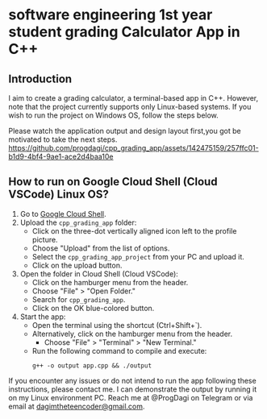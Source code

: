 # software engineering 1st year student grading Calculator App in C++

## Introduction

I aim to create a grading calculator, a terminal-based app in C++. However, note that the project currently supports only Linux-based systems. If you wish to run the project on Windows OS, follow the steps below.

Please watch the application output and design layout first,you got be motivated to take the next steps.
https://github.com/progdagi/cpp_grading_app/assets/142475159/257ffc01-b1d9-4bf4-9ae1-ace2d4baa10e

## How to run on Google Cloud Shell (Cloud VSCode) Linux OS?
1. Go to [Google Cloud Shell](https://shell.cloud.google.com/?show=ide%2Cterminal).
2. Upload the `cpp_grading_app` folder:
   - Click on the three-dot vertically aligned icon left to the profile picture.
   - Choose "Upload" from the list of options.
   - Select the `cpp_grading_app_project` from your PC and upload it.
   - Click on the upload button.
3. Open the folder in Cloud Shell (Cloud VSCode):
   - Click on the hamburger menu from the header.
   - Choose "File" > "Open Folder."
   - Search for `cpp_grading_app`.
   - Click on the OK blue-colored button.
4. Start the app:
   - Open the terminal using the shortcut (Ctrl+Shift+`).
   - Alternatively, click on the hamburger menu from the header.
     - Choose "File" > "Terminal" > "New Terminal."
   - Run the following command to compile and execute:
     ```shell
     g++ -o output app.cpp && ./output
     ```

If you encounter any issues or do not intend to run the app following these instructions, please contact me. I can demonstrate the output by running it on my Linux environment PC. 
Reach me at @ProgDagi on Telegram or via email at dagimtheteencoder@gmail.com.

